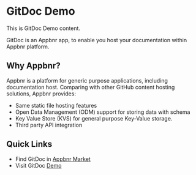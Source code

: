 # GitDoc Demo
This is GitDoc Demo content.

GitDoc is an Appbnr app, to enable you host your documentation within Appbnr platform.

## Why Appbnr?
Appbnr is a platform for generic purpose applications, including documentation host.
Comparing with other GitHub content hosting solutions, Appbnr provides:

- Same static file hosting features
- Open Data Management (ODM) support for storing data with schema
- Key Value Store (KVS) for general purpose Key-Value storage.
- Third party API integration

## Quick Links
* Find GitDoc in [Appbnr Market](https://www.appbnr.com/market/gitdoc@dopsu)
* Visit GitDoc [Demo](https://dopsun.appbnr.com/gitdoc)

